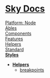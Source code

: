 <!--- This Helpers was auto-generated using "npx sky readme" --> 

# [Sky Docs](/README.md)

[Platform: Node](..%2F..%2F%40node%2FPlatform%3A%20Node.md)   
[Ables](..%2F..%2Fables%2FAbles.md)   
[Components](..%2F..%2Fcomponents%2FComponents.md)   
[Features](..%2F..%2Ffeatures%2FFeatures.md)   
[Helpers](..%2F..%2Fhelpers%2FHelpers.md)   
[Standard](..%2F..%2Fstandard%2FStandard.md)   
**[Styles](..%2F..%2Fstyles%2FStyles.md)**   
* **[Helpers](..%2F..%2Fstyles%2Fhelpers%2FHelpers.md)**  
   * [breakpoints](..%2F..%2Fstyles%2Fhelpers%2Fbreakpoints%2Fbreakpoints.md)
  